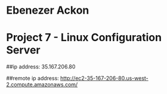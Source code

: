 # Ebenezer Ackon
# Project 7 - Linux Configuration Server

##ip address:
35.167.206.80

##remote ip address:
http://ec2-35-167-206-80.us-west-2.compute.amazonaws.com/